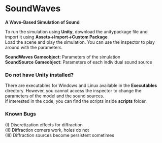 # SoundWaves
<b>A Wave-Based Simulation of Sound</b>

To run the simulation using <b>Unity</b>, download the unitypackage file and import it using <b>Assets->Import->Custom Package</b>.<br />
Load the scene and play the simulation. You can use the inspector to play around with the parameters.

<b>SoundWaves Gameobject:</b> Parameters of the simulation<br />
<b>SoundSource Gameobject:</b> Parameters of each individual sound source

<h3>Do not have Unity installed?</h3>
There are executables for Windows and Linux available in the <b>Executables</b> directory. However, you cannot access the inspector to
change the parameters of the model and the sound sources.<br />
If interested in the code, you can find the scripts inside <b>scripts</b> folder.<br />

<h3>Known Bugs</h3>
(I) Discretization effects for diffraction<br />
(II) Diffraction corners work, holes do not<br />
(III) Diffraction sources become persistent sometimes<br />
